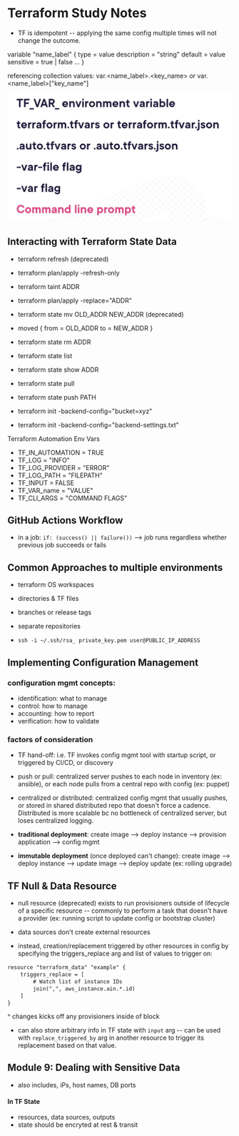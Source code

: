 # Terraform Study Notes

- TF is idempotent -- applying the same config multiple times will not change the outcome.

variable "name_label" {
    type = value
    description = "string"
    default = value
    sensitive = true | false
    ...
}

referencing collection values:
var.<name_label>.<key_name> or   var.<name_label>["key_name"]

![order of evaluation](image.png)

## Interacting with Terraform State Data

- terraform refresh (deprecated)
- terraform plan/apply -refresh-only
- terraform taint ADDR
- terraform plan/apply -replace="ADDR"
- terraform state mv OLD_ADDR NEW_ADDR (deprecated)
- moved {
    from = OLD_ADDR
    to = NEW_ADDR
}
- terraform state rm ADDR
- terraform state list
- terraform state show ADDR
- terraform state pull
- terraform state push PATH

- terraform init -backend-config="bucket=xyz"
- terraform init -backend-config="backend-settings.txt"


Terraform Automation Env Vars
- TF_IN_AUTOMATION = TRUE
- TF_LOG = "INFO"
- TF_LOG_PROVIDER = "ERROR"
- TF_LOG_PATH = "FILEPATH"
- TF_INPUT = FALSE
- TF_VAR_name = "VALUE"
- TF_CLI_ARGS = "COMMAND FLAGS"

## GitHub Actions Workflow
- in a job: `if: (success() || failure())` --> job runs regardless whether previous job succeeds or fails

## Common Approaches to multiple environments

- terraform OS workspaces
- directories & TF files
- branches or release tags
- separate repositories


- `ssh -i ~/.ssh/rsa_ private_key.pem user@PUBLIC_IP_ADDRESS`

## Implementing Configuration Management


### configuration mgmt concepts:

- identification: what to manage
- control: how to manage
- accounting: how to report
- verification: how to validate

### factors of consideration

- TF hand-off: i.e. TF invokes config mgmt tool with startup script, or triggered by CI/CD, or discovery
- push or pull: centralized server pushes to each node in inventory (ex: ansible), or each node pulls from a central repo with config (ex: puppet)
- centralized or distributed: centralized config mgmt that usually pushes, or stored in shared distributed repo that doesn't force a cadence. Distributed is more scalable bc no bottleneck of centralized server, but loses centralized logging.

- **traditional deployment**: create image --> deploy instance --> provision application --> config mgmt
- **immutable deployment** (once deployed can't change): create image --> deploy instance  --> update image --> deploy update (ex: rolling upgrade)

## TF Null & Data Resource

- null resource (deprecated) exists to run provisioners outside of lifecycle of a specific resource -- commonly to perform a task that doesn't have a provider (ex: running script to update config or bootstrap cluster)

- data sources don't create external resources
- instead, creation/replacement triggered by other resources in config by specifying the triggers_replace arg and list of values to trigger on:

```
resource "terraform_data" "example" {
    triggers_replace = [
        # Watch list of instance IDs
        join(",", aws_instance.ain.*.id)
    ]
}
```
^ changes kicks off any provisioners inside of block

- can also store arbitrary info in TF state with `input` arg -- can be used with `replace_triggered_by` arg in another resource to trigger its replacement based on that value.

## Module 9: Dealing with Sensitive Data

- also includes, iPs, host names, DB ports

#### In TF State

- resources, data sources, outputs
- state should be encryted at rest & transit
